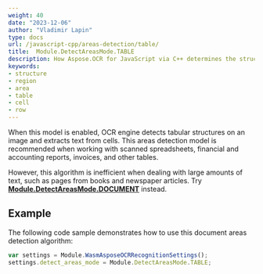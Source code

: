 ```yaml
---
weight: 40
date: "2023-12-06"
author: "Vladimir Lapin"
type: docs
url: /javascript-cpp/areas-detection/table/
title:  Module.DetectAreasMode.TABLE
description: How Aspose.OCR for JavaScript via C++ determines the structure of a document using the Module.DetectAreasMode.TABLE algorithm.
keywords:
- structure
- region
- area
- table
- cell
- row
---
```


When this model is enabled, OCR engine detects tabular structures on an image and extracts text from cells. This areas detection model is recommended when working with scanned spreadsheets, financial and accounting reports, invoices, and other tables.

However, this algorithm is inefficient when dealing with large amounts of text, such as pages from books and newspaper articles. Try [**Module.DetectAreasMode.DOCUMENT**](/ocr/javascript-cpp/areas-detection/document/) instead.

## Example

The following code sample demonstrates how to use this document areas detection algorithm:

```javascript
var settings = Module.WasmAsposeOCRRecognitionSettings();
settings.detect_areas_mode = Module.DetectAreasMode.TABLE;
```
